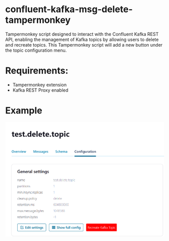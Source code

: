 # confluent-kafka-msg-delete-tampermonkey
Tampermonkey script designed to interact with the Confluent Kafka REST API, enabling the management of Kafka topics by allowing users to delete and recreate topics. This Tampermonkey script will add a new button under the topic configuration menu.
<br>
# Requirements:
- Tampermonkey extension
- Kafka REST Proxy enabled

# Example
![Example Button](img.png)
